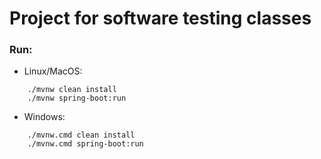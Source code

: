 # Project for software testing classes

### Run:
* Linux/MacOS:
```
    ./mvnw clean install
    ./mvnw spring-boot:run
```
* Windows:
```
    ./mvnw.cmd clean install
    ./mvnw.cmd spring-boot:run
```
